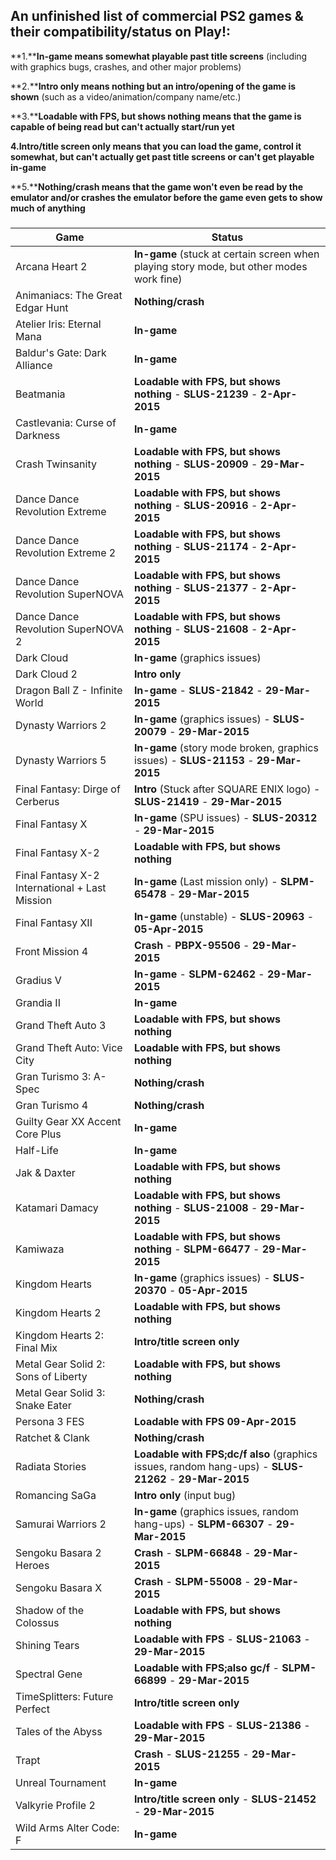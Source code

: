 ## An unfinished list of commercial PS2 games & their compatibility/status on Play!:

**1.****In-game means somewhat playable past title screens** (including with graphics bugs, crashes, and other major problems)

**2.****Intro only means nothing but an intro/opening of the game is shown** (such as a video/animation/company name/etc.)

**3.****Loadable with FPS, but shows nothing means that the game is capable of being read but can't actually start/run yet**

**4.Intro/title screen only means that you can load the game, control it somewhat, but can't actually get past title screens or can't get playable in-game**

**5.****Nothing/crash means that the game won't even be read by the emulator and/or crashes the emulator before the game even gets to show much of anything**
### 
| Game | Status |
|------|--------|
| Arcana Heart 2 | **In-game** (stuck at certain screen when playing story mode, but other modes work fine) | **SLPM-55147** - **29-Mar-2015** |
| Animaniacs: The Great Edgar Hunt | **Nothing/crash** |
| Atelier Iris: Eternal Mana | **In-game**
| Baldur's Gate: Dark Alliance | **In-game**
| Beatmania | **Loadable with FPS, but shows nothing** - **SLUS-21239** - **2-Apr-2015**
| Castlevania: Curse of Darkness | **In-game**
| Crash Twinsanity | **Loadable with FPS, but shows nothing** - **SLUS-20909** - **29-Mar-2015**
| Dance Dance Revolution Extreme | **Loadable with FPS, but shows nothing** - **SLUS-20916** - **2-Apr-2015**
| Dance Dance Revolution Extreme 2 | **Loadable with FPS, but shows nothing** - **SLUS-21174** - **2-Apr-2015**
| Dance Dance Revolution SuperNOVA | **Loadable with FPS, but shows nothing** - **SLUS-21377** - **2-Apr-2015**
| Dance Dance Revolution SuperNOVA 2 | **Loadable with FPS, but shows nothing** - **SLUS-21608** - **2-Apr-2015**
| Dark Cloud | **In-game** (graphics issues)
| Dark Cloud 2 | **Intro only**
| Dragon Ball Z - Infinite World | **In-game** - **SLUS-21842** - **29-Mar-2015**
| Dynasty Warriors 2 | **In-game** (graphics issues) - **SLUS-20079** - **29-Mar-2015**
| Dynasty Warriors 5 | **In-game** (story mode broken, graphics issues) - **SLUS-21153** - **29-Mar-2015**
| Final Fantasy: Dirge of Cerberus | **Intro** (Stuck after SQUARE ENIX logo) - **SLUS-21419** - **29-Mar-2015**
| Final Fantasy X | **In-game** (SPU issues) - **SLUS-20312** - **29-Mar-2015**
| Final Fantasy X-2 | **Loadable with FPS, but shows nothing**
| Final Fantasy X-2 International + Last Mission | **In-game** (Last mission only) - **SLPM-65478** - **29-Mar-2015**
| Final Fantasy XII | **In-game** (unstable) - **SLUS-20963** - **05-Apr-2015**
| Front Mission 4 | **Crash** - **PBPX-95506** - **29-Mar-2015**
| Gradius V | **In-game** - **SLPM-62462** - **29-Mar-2015**
| Grandia II | **In-game**
| Grand Theft Auto 3 | **Loadable with FPS, but shows nothing**
| Grand Theft Auto: Vice City | **Loadable with FPS, but shows nothing**
| Gran Turismo 3: A-Spec | **Nothing/crash**
| Gran Turismo 4 | **Nothing/crash**
| Guilty Gear XX Accent Core Plus | **In-game**
| Half-Life | **In-game**
| Jak & Daxter | **Loadable with FPS, but shows nothing**
| Katamari Damacy | **Loadable with FPS, but shows nothing** - **SLUS-21008** - **29-Mar-2015**
| Kamiwaza | **Loadable with FPS, but shows nothing** - **SLPM-66477** - **29-Mar-2015**
| Kingdom Hearts |  **In-game** (graphics issues) - **SLUS-20370** - **05-Apr-2015**
| Kingdom Hearts 2 | **Loadable with FPS, but shows nothing**
| Kingdom Hearts 2: Final Mix | **Intro/title screen only**
| Metal Gear Solid 2: Sons of Liberty | **Loadable with FPS, but shows nothing**
| Metal Gear Solid 3: Snake Eater | **Nothing/crash**
| Persona 3 FES | **Loadable with FPS** **09-Apr-2015** 
| Ratchet & Clank | **Nothing/crash**
| Radiata Stories | **Loadable with FPS;dc/f also** (graphics issues, random hang-ups) - **SLUS-21262** - **29-Mar-2015**
| Romancing SaGa | **Intro only** (input bug)
| Samurai Warriors 2 | **In-game** (graphics issues, random hang-ups) - **SLPM-66307** - **29-Mar-2015**
| Sengoku Basara 2 Heroes | **Crash** - **SLPM-66848** - **29-Mar-2015**
| Sengoku Basara X | **Crash** - **SLPM-55008** - **29-Mar-2015**
| Shadow of the Colossus | **Loadable with FPS, but shows nothing**
| Shining Tears | **Loadable with FPS** - **SLUS-21063** - **29-Mar-2015**
| Spectral Gene | **Loadable with FPS;also gc/f** - **SLPM-66899** - **29-Mar-2015**
| TimeSplitters: Future Perfect | **Intro/title screen only**
| Tales of the Abyss | **Loadable with FPS** - **SLUS-21386** - **29-Mar-2015**
| Trapt | **Crash** - **SLUS-21255** - **29-Mar-2015**
| Unreal Tournament | **In-game**
| Valkyrie Profile 2 | **Intro/title screen only** - **SLUS-21452** - **29-Mar-2015**
| Wild Arms Alter Code: F | **In-game**